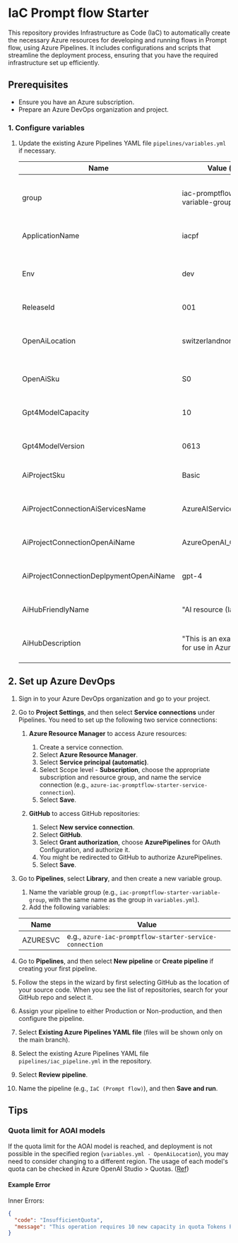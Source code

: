 # IaC Prompt flow Starter

This repository provides Infrastructure as Code (IaC) to automatically create the necessary Azure resources for developing and running flows in Prompt flow, using Azure Pipelines. It includes configurations and scripts that streamline the deployment process, ensuring that you have the required infrastructure set up efficiently.

## Prerequisites

- Ensure you have an Azure subscription.
- Prepare an Azure DevOps organization and project.

### 1. Configure variables

1. Update the existing Azure Pipelines YAML file `pipelines/variables.yml` if necessary.

   | Name                                    | Value (examples)                                             | Note                                                                                                                                                            |
   | --------------------------------------- | ------------------------------------------------------------ | --------------------------------------------------------------------------------------------------------------------------------------------------------------- |
   | group                                   | iac-promptflow-starter-variable-group                        | The name of the service connection for Azure subscription.                                                                                                      |
   | ApplicationName                         | iacpf                                                        | The name of the application.                                                                                                                                    |
   | Env                                     | dev                                                          | The environment in which the application is deployed.                                                                                                           |
   | ReleaseId                               | 001                                                          | The release identifier.                                                                                                                                         |
   | OpenAiLocation                          | switzerlandnorth                                             | The location of the OpenAI resource. ([Ref](https://learn.microsoft.com/en-us/azure/ai-services/openai/concepts/models#standard-deployment-model-availability)) |
   | OpenAiSku                               | S0                                                           | The SKU for the OpenAI resource.                                                                                                                                |
   | Gpt4ModelCapacity                       | 10                                                           | The capacity of the GPT-4 model.                                                                                                                                |
   | Gpt4ModelVersion                        | 0613                                                         | The version of the GPT-4 model.                                                                                                                                 |
   | AiProjectSku                            | Basic                                                        | The SKU for the AI project.                                                                                                                                     |
   | AiProjectConnectionAiServicesName       | AzureAIServices_Connection_IaC                               | The name of the AI services connection.                                                                                                                         |
   | AiProjectConnectionOpenAiName           | AzureOpenAI_Connection_IaC                                   | The name of the OpenAI connection.                                                                                                                              |
   | AiProjectConnectionDeplpymentOpenAiName | gpt-4                                                        | The name of the OpenAI deployment connection.                                                                                                                   |
   | AiHubFriendlyName                       | "AI resource (IaC test)"                                     | A friendly name for the AI resource.                                                                                                                            |
   | AiHubDescription                        | "This is an example AI resource for use in Azure AI Studio." | A description of the AI resource.                                                                                                                               |

## 2. Set up Azure DevOps

1. Sign in to your Azure DevOps organization and go to your project.

1. Go to **Project Settings**, and then select **Service connections** under Pipelines. You need to set up the following two service connections:

   1. **Azure Resource Manager** to access Azure resources:

      1. Create a service connection.
      1. Select **Azure Resource Manager**.
      1. Select **Service principal (automatic)**.
      1. Select Scope level - **Subscription**, choose the appropriate subscription and resource group, and name the service connection (e.g., `azure-iac-promptflow-starter-service-connection`).
      1. Select **Save**.

   1. **GitHub** to access GitHub repositories:
      1. Select **New service connection**.
      1. Select **GitHub**.
      1. Select **Grant authorization**, choose **AzurePipelines** for OAuth Configuration, and authorize it.
      1. You might be redirected to GitHub to authorize AzurePipelines.
      1. Select **Save**.

1. Go to **Pipelines**, select **Library**, and then create a new variable group.

   1. Name the variable group (e.g., `iac-promptflow-starter-variable-group`, with the same name as the group in `variables.yml`).
   1. Add the following variables:

   | Name     | Value                                                   |
   | -------- | ------------------------------------------------------- |
   | AZURESVC | e.g., `azure-iac-promptflow-starter-service-connection` |

1. Go to **Pipelines**, and then select **New pipeline** or **Create pipeline** if creating your first pipeline.

1. Follow the steps in the wizard by first selecting GitHub as the location of your source code. When you see the list of repositories, search for your GitHub repo and select it.

1. Assign your pipeline to either Production or Non-production, and then configure the pipeline.

1. Select **Existing Azure Pipelines YAML file** (files will be shown only on the main branch).

1. Select the existing Azure Pipelines YAML file `pipelines/iac_pipeline.yml` in the repository.

1. Select **Review pipeline**.

1. Name the pipeline (e.g., `IaC (Prompt flow)`), and then **Save and run**.

## Tips

### Quota limit for AOAI models

If the quota limit for the AOAI model is reached, and deployment is not possible in the specified region (`variables.yml - OpenAiLocation`), you may need to consider changing to a different region. The usage of each model's quota can be checked in Azure OpenAI Studio > Quotas. ([Ref](https://learn.microsoft.com/en-us/azure/ai-services/openai/concepts/models#standard-and-global-standard-deployment-model-quota))

#### Example Error

Inner Errors:

```json
{
  "code": "InsufficientQuota",
  "message": "This operation requires 10 new capacity in quota Tokens Per Minute (thousands) - GPT-4, which is bigger than the current available capacity 0. The current quota usage is 40 and the quota limit is 40 for quota Tokens Per Minute (thousands) - GPT-4."
}
```
